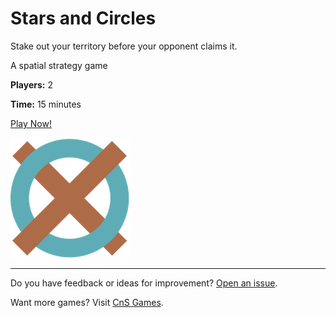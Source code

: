 # Stars and Circles

Stake out your territory before your opponent claims it.

A spatial strategy game

**Players:** 2

**Time:** 15 minutes

[Play Now!](https://skedwards88.github.io/stars_circles_game/)

![Game icon](public/logo192.png)

---

Do you have feedback or ideas for improvement? [Open an issue](https://github.com/skedwards88/stars_circles_game/issues/new).

Want more games? Visit [CnS Games](https://skedwards88.github.io/portfolio/).
